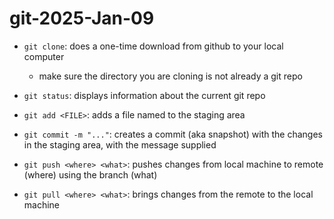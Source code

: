 
# git-2025-Jan-09

- `git clone`: does a one-time download from github to your local computer
    - make sure the directory you are cloning is not already a git repo

- `git status`: displays information about the current git repo

- `git add <FILE>`: adds a file named <FILE> to the staging area
- `git commit -m "..."`: creates a commit (aka snapshot) with the changes in the staging area, with the message supplied

- `git push <where> <what>`: pushes changes from local machine to remote (where) using the branch (what)
- `git pull <where> <what>`: brings changes from the remote to the local machine